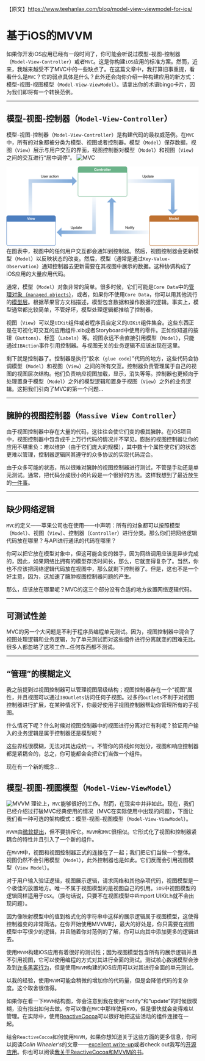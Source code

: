 【原文】https://www.teehanlax.com/blog/model-view-viewmodel-for-ios/

# 基于iOS的MVVM

如果你开发iOS应用已经有一段时间了，你可能会听说过模型-视图-控制器（`Model-View-Controller`）或者`MVC`。这是你构建`iOS`应用的标准方案。然而，近来，我越来越受不了MVC中的一些缺点了。在这篇文章中，我打算旧事重提，看看什么是`MVC`？它的弱点具体是什么？此外还会向你介绍一种构建应用的新方式：模型-视图-视图模型（`Model-View-ViewModel`）。请拿出你的术语bingo卡片，因为我们即将有一个转换范例。

---

## 模型-视图-控制器（`Model-View-Controller`）
模型-视图-控制器（`Model-View-Controller`）是构建代码的最权威范例。在`MVC`中，所有的对象都被分类为模型、视图或者控制器。模型（`Model`）保存数据，视图（`View`）展示与用户交互的界面，视图控制器对模型（`Model`）和视图（`View`）之间的交互进行“居中调停”。
![MVC](/Users/csip/Documents/docs/notes/translate/datas/MVC.png)

![MVC](https://github.com/singmiya/translate/blob/master/datas/MVC.png)
在图表中，视图中的任何用户交互都会通知到控制器。然后，视图控制器会更新模型（`Model`）以反映状态的改变。然后，模型（通常是通过`Key-Value-Observation`）通知控制器去更新需要在其视图中展示的数据。这种协调构成了iOS应用的大量应用代码。

通常，模型（`Model`）对象非常的简单。很多时候，它们可能是`Core Data`中的[管理对象（`managed objects`）](https://developer.apple.com/documentation/coredata/nsmanagedobject)，或者，如果你不使用`Core Data`，你可以用其他流行的[模型层](https://github.com/Mantle/Mantle)。根据苹果官方文档描述，模型包含数据和操作数据的逻辑。事实上，模型通常都比较简单，不管好坏，模型处理逻辑都推给了控制器。

视图（`View`）可以是`UIKit`组件或者程序员自定义的`UIKit`组件集合。这些东西正是在可视化可交互的应用组件.xib或者Storyboard中使用的零件。正如你知道的按钮（`Buttons`）、标签（`Labels`）等。视图永远不会直接引用模型（`Model`），只能通过`IBAction`事件引用控制器。与视图无关的业务逻辑不应该出现在这里。

剩下就是控制器了。控制器是执行“胶水（`glue code`）”代码的地方，这些代码会协调模型（`Model`）和视图（`View`）之间的所有交互。控制器负责管理属于自己的视图的视图层次结构。他们负责响应视图加载，显示，消失等等。控制器也更倾向于处理置身于模型（`Model`）之外的模型逻辑和置身于视图（`View`）之外的业务逻辑。这把我们引向了MVC的第一个问题...

---

## 臃肿的视图控制器（`Massive View Controller`）
由于视图控制器中存在大量的代码，这往往会使它们变的极其臃肿。在iOS项目中，视图控制器中包含成千上万行代码的情况并不罕见。膨胀的视图控制器让你的应用不堪重负：难以维护（由于它们庞大的规模），其中数十个属性使它们的状态更难以管理，控制器逻辑同其遵守的众多协议的实现代码混合。

由于众多可能的状态，所以很难对臃肿的视图控制器进行测试，不管是手动还是单元测试。通常，把代码分成很小的片段是一个很好的方法。这样我想到了最近放生的[一件事](http://mikehadlow.blogspot.co.uk/2013/12/are-your-programmers-working-hard-or.html)。

---

## 缺少网络逻辑
`MVC`的定义——苹果公司也在使用——中声明：所有的对象都可以按照模型（`Model`）、视图（`View`）、控制器（`Controller`）进行分类。那么你们把网络逻辑代码放在哪里？与API进行通讯的代码在哪里？

你可以把它放在模型对象中，但这可能会变的棘手，因为网络调用应该是异步完成的，因此，如果网络比拥有的模型存活时间长，那么，它就变得复杂了。当然，你也不应该把网络逻辑代码放在视图中，那么就剩下控制器了。但是，这也不是一个好主意，因为，这加速了臃肿视图控制器问题的产生。

那么，应该放在哪里呢？MVC的这三个部分没有合适的地方放置网络逻辑代码。

---

## 可测试性差
MVC的另一个大问题是不利于程序员编程单元测试。因为，视图控制器中混合了视图处理逻辑和业务逻辑，为了单元测试而对这些组件进行分离就变的困难无比。很多人都忽略了这项工作...任何东西都不测试。

---

## “管理”的模糊定义
我之前提到过视图控制器可以管理视图层级结构；视图控制器存在一个“视图”属性，并且视图可以通过`IBOutlets`访问任何子视图。过多的`outlets`不利于对视图控制器进行扩展，在某种情况下，你最好使用子视图控制器帮助你管理所有的子视图。

什么情况下呢？什么时候对视图控制器中的视图进行分离对它有利呢？验证用户输入的业务逻辑是属于控制器还是模型呢？

这些界线很模糊，无法对其达成统一。不管你的界线如何划分，视图和响应控制器都是紧耦合的，总之，你可能都会会把它们当做一个组件。

现在有一个新的概念...

## 模型-视图-视图模型（`Model-View-ViewModel`）
![MVVM](/Users/csip/Documents/docs/notes/translate/datas/MVVM1.png
)
理论上，`MVC`能够很好的工作。然而，在现实中并非如此。现在，我们已经介绍过打破MVC经典使用的情况（MVC在实际使用中出现的问题），下面让我们看一种可选的架构模式：模型-视图-视图模型（`Model-View-ViewModel`）。

`MVVM`由[微软提出](http://msdn.microsoft.com/en-us/library/hh848246.aspx)，但不要排斥它。`MVVM`和`MVC`很相似。它形式化了视图和控制器紧耦合的特性并且引入了一个新的组件。

在`MVVM`中，视图和视图控制器正式的连接在了一起；我们把它们当做一个整体。视图仍然不会引用模型（`Model`），此外控制器也是如此。它们反而会引用视图模型（`View Model`）。

对于用户输入验证逻辑，视图展示逻辑，请求网络和其他杂项代码，视图模型是一个极佳的放置地方。唯一不属于视图模型的是视图自己的引用。`iOS`中视图模型的逻辑同样适用于`OSX`。（换句话说，只要不在视图模型中#import UIKit.h就不会出现问题）。

因为像映射模型中的值到格式化的字符串中这样的展示逻辑属于视图模型，这使得控制器变的非常简洁。在你开始使用MVVM时，最大的好处是，你只需要在视图模型中写很少的逻辑，并且随着你对范例的了解，你可以向其中添加更多的逻辑进去。

使用`MVVM`构建iOS应用有着很好的测试性；因为视图模型包含所有的展示逻辑并且不引用视图，它可以使用编程的方式对其进行全面的测试。测试核心数据模型会涉及到[许多](http://programming.oreilly.com/2013/05/upward-mobility-unit-testing-core-data.html)[黑客](http://www.cimgf.com/2012/05/15/unit-testing-with-core-data/)[行为](http://stackoverflow.com/questions/1876568/ocmock-with-core-data-dynamic-properties-problem)，但是使用`MVVM`构建的iOS应用可以对其进行全面的单元测试。

以我的经验，使用`MVVM`可能会稍微的增加你的代码量，但是会降低代码的复杂度。这个取舍很值得。

如果你在看一下`MVVM`结构图，你会注意到我在使用“notify”和“update”的时候很模糊，没有指出如何去做。你可以像在`MVC`中那样使用`KVO`，但是很快就会变得难以管理。在实际中，使用[ReactiveCocoa](http://www.teehanlax.com/blog/getting-started-with-reactivecocoa/)可以很好地把这些活动的组件连接在一起。

结合`ReactiveCocoa`如何使用`MVVM`，如果你想知道关于这些方面的更多信息，你可以阅读*Colin Wheeler‘s*的文章——[excellent write-up](http://cocoasamurai.blogspot.ca/2013/03/basic-mvvm-with-reactivecocoa.html)或者check out我写的[开源应用](https://github.com/AshFurrow/C-41)。你也可以阅读[我关于ReactiveCocoa和MVVM的书](https://leanpub.com/iosfrp)。






